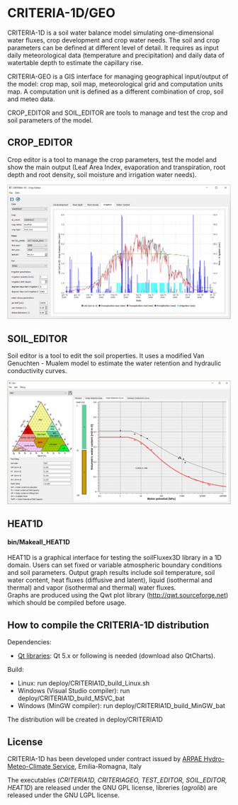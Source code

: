 # CRITERIA-1D/GEO
CRITERIA-1D is a soil water balance model simulating one-dimensional water fluxes, crop development and crop water needs. The soil and crop parameters can be defined at different level of detail. It requires as input daily meteorological data (temperature and precipitation) and daily data of watertable depth to estimate the capillary rise.

CRITERIA-GEO is a GIS interface for managing geographical input/output of the model: crop map, soil map, meteorological grid and computation units map. A computation unit is defined as a different combination of crop, soil and meteo data. 

CROP_EDITOR and SOIL_EDITOR are tools to manage and test the crop and soil parameters of the model.

## CROP_EDITOR
Crop editor is a tool to manage the crop parameters, test the model and show the main output (Leaf Area Index, evaporation and transpiration, root depth and root density, soil moisture and irrigation water needs). 

![](https://github.com/ARPA-SIMC/CRITERIA1D/blob/master/DOC/img/cropEditor.png)

## SOIL_EDITOR
Soil editor is a tool to edit the soil properties. It uses a modified Van Genuchten - Mualem model to estimate the water retention and hydraulic conductivity curves. 

![](https://github.com/ARPA-SIMC/CRITERIA1D/blob/master/DOC/img/soilEditor.png)

## HEAT1D 
#### bin/Makeall_HEAT1D
HEAT1D is a graphical interface for testing the soilFluxex3D library in a 1D domain. Users can set fixed or variable atmospheric boundary conditions and soil parameters. Output graph results include soil temperature, soil water content, heat fluxes (diffusive and latent), liquid (isothermal and thermal) and vapor (isothermal and thermal) water fluxes.  
Graphs are produced using the Qwt plot library (http://qwt.sourceforge.net) which should be compiled before usage.

## How to compile the CRITERIA-1D distribution
Dependencies:
- [Qt libraries](https://www.qt.io/download-qt-installer): Qt 5.x or following is needed (download also QtCharts).

Build:
- Linux: run deploy/CRITERIA1D_build_Linux.sh
- Windows (Visual Studio compiler): run deploy/CRITERIA1D_build_MSVC_bat
- Windows (MinGW compiler): run deploy/CRITERIA1D_build_MinGW_bat

The distribution will be created in deploy/CRITERIA1D


## License
CRITERIA-1D has been developed under contract issued by 
[ARPAE Hydro-Meteo-Climate Service](https://github.com/ARPA-SIMC), Emilia-Romagna, Italy

The executables (*CRITERIA1D, CRITERIAGEO, TEST_EDITOR, SOIL_EDITOR, HEAT1D*) are released under the GNU GPL license, libreries (*agrolib*) are released under the GNU LGPL license.
